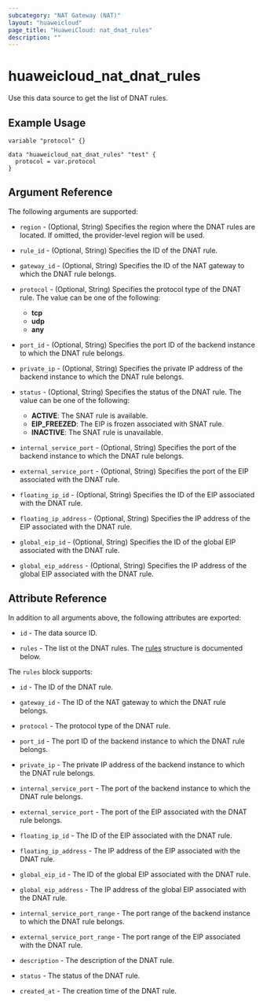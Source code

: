 ```yaml
---
subcategory: "NAT Gateway (NAT)"
layout: "huaweicloud"
page_title: "HuaweiCloud: nat_dnat_rules"
description: ""
---
```


# huaweicloud_nat_dnat_rules

Use this data source to get the list of DNAT rules.

## Example Usage

```hcl
variable "protocol" {}

data "huaweicloud_nat_dnat_rules" "test" {
  protocol = var.protocol
}
```

## Argument Reference

The following arguments are supported:

* `region` - (Optional, String) Specifies the region where the DNAT rules are located.
  If omitted, the provider-level region will be used.

* `rule_id` - (Optional, String) Specifies the ID of the DNAT rule.

* `gateway_id` - (Optional, String) Specifies the ID of the NAT gateway to which the DNAT rule belongs.

* `protocol` - (Optional, String) Specifies the protocol type of the DNAT rule.
  The value can be one of the following:
  + **tcp**
  + **udp**
  + **any**

* `port_id` - (Optional, String) Specifies the port ID of the backend instance to which the DNAT rule belongs.

* `private_ip` - (Optional, String) Specifies the private IP address of the backend instance to which the DNAT rule
  belongs.

* `status` - (Optional, String) Specifies the status of the DNAT rule.
  The value can be one of the following:
  + **ACTIVE**: The SNAT rule is available.
  + **EIP_FREEZED**: The EIP is frozen associated with SNAT rule.
  + **INACTIVE**: The SNAT rule is unavailable.

* `internal_service_port` - (Optional, String) Specifies the port of the backend instance to which the DNAT rule
  belongs.

* `external_service_port` - (Optional, String) Specifies the port of the EIP associated with the DNAT rule.

* `floating_ip_id` - (Optional, String) Specifies the ID of the EIP associated with the DNAT rule.

* `floating_ip_address` - (Optional, String) Specifies the IP address of the EIP associated with the DNAT rule.

* `global_eip_id` - (Optional, String) Specifies the ID of the global EIP associated with the DNAT rule.

* `global_eip_address` - (Optional, String) Specifies the IP address of the global EIP associated with the DNAT rule.

## Attribute Reference

In addition to all arguments above, the following attributes are exported:

* `id` - The data source ID.

* `rules` - The list ot the DNAT rules.
  The [rules](#nat_dnat_rules) structure is documented below.

<a name="nat_dnat_rules"></a>
The `rules` block supports:

* `id` - The ID of the DNAT rule.

* `gateway_id` - The ID of the NAT gateway to which the DNAT rule belongs.

* `protocol` - The protocol type of the DNAT rule.

* `port_id` - The port ID of the backend instance to which the DNAT rule belongs.

* `private_ip` - The private IP address of the backend instance to which the DNAT rule belongs.

* `internal_service_port` - The port of the backend instance to which the DNAT rule belongs.

* `external_service_port` - The port of the EIP associated with the DNAT rule belongs.

* `floating_ip_id` - The ID of the EIP associated with the DNAT rule.

* `floating_ip_address` - The IP address of the EIP associated with the DNAT rule.

* `global_eip_id` - The ID of the global EIP associated with the DNAT rule.

* `global_eip_address` - The IP address of the global EIP associated with the DNAT rule.

* `internal_service_port_range` - The port range of the backend instance to which the DNAT rule belongs.

* `external_service_port_range` - The port range of the EIP associated with the DNAT rule.

* `description` - The description of the DNAT rule.

* `status` - The status of the DNAT rule.

* `created_at` - The creation time of the DNAT rule.

